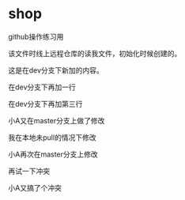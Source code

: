 ﻿# shop
github操作练习用

该文件时线上远程仓库的读我文件，初始化时候创建的。

这是在dev分支下新加的内容。

在dev分支下再加一行

在dev分支下再加第三行

小A又在master分支上做了修改


我在本地未pull的情况下修改

小A再次在master分支上修改


再试一下冲突


小A又搞了个冲突

